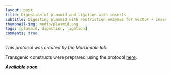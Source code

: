 ```yaml
---
layout: post
title: Digestion of plasmid and ligation with inserts
subtitle: Digesting plasmid with restriction enzymes for vector + insert ligation
thumbnail-img: media/plasmid.png
tags: [plasmid, digestion, ligation]
comments: true
---
```


_This protocol was created by the Martindale lab._

Transgenic constructs were preprared using the protocol [here](https://fscucchia.github.io/FScucchia_Lab_Notebook-Martindale_Lab/2023-06-02-Cloning_vector_Ecoli/). 

**_Available soon_**

